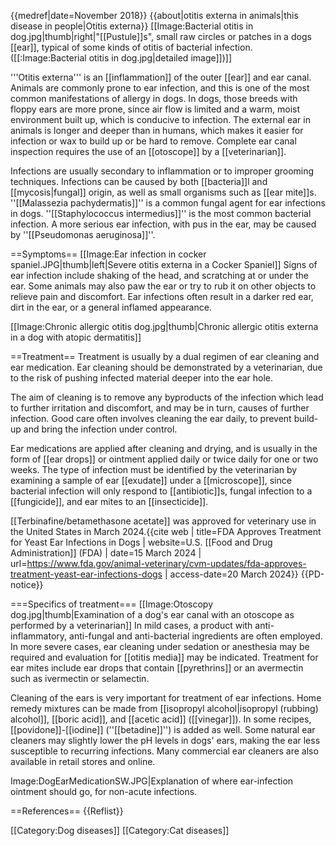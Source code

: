 {{medref|date=November 2018}}
{{about|otitis externa in animals|this disease in people|Otitis externa}}
[[Image:Bacterial otitis in dog.jpg|thumb|right|"[[Pustule]]s", small raw circles or patches in a dogs [[ear]], typical of some kinds of otitis of bacterial infection. ([[:Image:Bacterial otitis in dog.jpg|detailed image]])]]

'''Otitis externa''' is an [[inflammation]] of the outer [[ear]] and ear canal.  Animals are commonly prone to ear infection, and this is one of the most common manifestations of allergy in dogs. In dogs, those breeds with floppy ears are more prone, since air flow is limited and a warm, moist environment built up, which is conducive to infection. The external ear in animals is longer and deeper than in humans, which makes it easier for infection or wax to build up or be hard to remove. Complete ear canal inspection requires the use of an [[otoscope]] by a [[veterinarian]].

Infections are usually secondary to inflammation or to improper grooming techniques. Infections can be caused by both [[bacteria]]l and [[mycosis|fungal]] origin, as well as small organisms such as [[ear mite]]s. ''[[Malassezia pachydermatis]]'' is a common fungal agent for ear infections in dogs. ''[[Staphylococcus intermedius]]'' is the most common bacterial infection. A more serious ear infection, with pus in the ear, may be caused by ''[[Pseudomonas aeruginosa]]''.

==Symptoms==
[[Image:Ear infection in cocker spaniel.JPG|thumb|left|Severe otitis externa in a Cocker Spaniel]]
Signs of ear infection include shaking of the head, and scratching at or under the ear. Some animals may also paw the ear or try to rub it on other objects to relieve pain and discomfort. Ear infections often result in a darker red ear, dirt in the ear, or a general inflamed appearance.

[[Image:Chronic allergic otitis dog.jpg|thumb|Chronic allergic otitis externa in a dog with atopic dermatitis]]

==Treatment==
Treatment is usually by a dual regimen of ear cleaning and ear medication. Ear cleaning should be demonstrated by a veterinarian, due to the risk of pushing infected material deeper into the ear hole.

The aim of cleaning is to remove any byproducts of the infection which lead to further irritation and discomfort, and may be in turn, causes of further infection. Good care often involves cleaning the ear daily, to prevent build-up and bring the infection under control.

Ear medications are applied after cleaning and drying, and is usually in the form of [[ear drops]] or ointment applied daily or twice daily for one or two weeks. The type of infection must be identified by the veterinarian by examining a sample of ear [[exudate]] under a [[microscope]], since bacterial infection will only respond to [[antibiotic]]s, fungal infection to a [[fungicide]], and ear mites to an [[insecticide]].

[[Terbinafine/betamethasone acetate]] was approved for veterinary use in the United States in March 2024.<ref name="FDA 20240315">{{cite web | title=FDA Approves Treatment for Yeast Ear Infections in Dogs | website=U.S. [[Food and Drug Administration]] (FDA) | date=15 March 2024 | url=https://www.fda.gov/animal-veterinary/cvm-updates/fda-approves-treatment-yeast-ear-infections-dogs | access-date=20 March 2024}} {{PD-notice}}</ref>

===Specifics of treatment===
[[Image:Otoscopy dog.jpg|thumb|Examination of a dog's ear canal with an otoscope as performed by a veterinarian]] 
In mild cases, a product with anti-inflammatory, anti-fungal and anti-bacterial ingredients are often employed. In more severe cases, ear cleaning under sedation or anesthesia may be required and evaluation for [[otitis media]] may be indicated.  Treatment for ear mites include ear drops that contain [[pyrethrins]] or an avermectin such as ivermectin or selamectin.

Cleaning of the ears is very important for treatment of ear infections. Home remedy mixtures can be made from [[isopropyl alcohol|isopropyl (rubbing) alcohol]], [[boric acid]], and [[acetic acid]] ([[vinegar]]). In some recipes, [[povidone]]-[[iodine]] (''[[betadine]]'') is added as well. Some natural ear cleaners may slightly lower the pH levels in dogs' ears, making the ear less susceptible to recurring infections. Many commercial ear cleaners are also available in retail stores and online.

<gallery>
Image:DogEarMedicationSW.JPG|Explanation of where ear-infection ointment should go, for non-acute infections.
</gallery>

==References==
{{Reflist}}

[[Category:Dog diseases]]
[[Category:Cat diseases]]